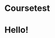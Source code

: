 # Coursetest
<!DOCTYPE html>
<html>
<head>
	<meta charset="utf-8">
	<meta name="viewport" content="width=device-width, initial-scale=1">
	<title>Hello!</title>
</head>
<body>
<h1>Hello!</h1>
</body>
</html>